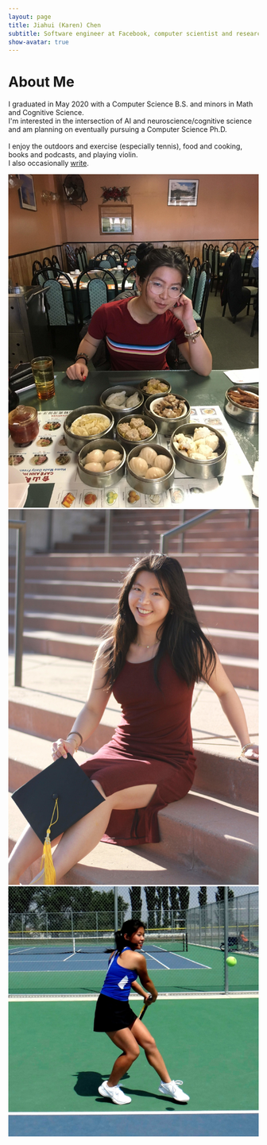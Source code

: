 ```yaml
---
layout: page
title: Jiahui (Karen) Chen
subtitle: Software engineer at Facebook, computer scientist and researcher interested in AI/ML.
show-avatar: true
---
```

# About Me  

I graduated in May 2020 with a Computer Science B.S. and minors in Math and Cognitive Science.  
I'm interested in the intersection of AI and neuroscience/cognitive science
and am planning on eventually pursuing a Computer Science Ph.D.  
<br/>
I enjoy the outdoors and exercise (especially tennis), food and cooking, books and podcasts, and playing violin.  
I also occasionally [write](https://medium.com/@jiahui.k.chen).


<div position="relative" style="width:100%;height:500px">
  <div class="imgContainer">
  <!-- All image dimensions in imgContainer -->
    <img class="about-me-img" src="/img/dimsum_2000l.jpg">
  </div>
  <div class="imgContainer">
    <img class="about-me-img" src="/img/grad_2000l.jpg">
  </div>
  <div class="imgContainer">
    <img class="about-me-img" src="/img/tennis_sqr.jpg">
  </div>
</div>
<div style="width:800px">
